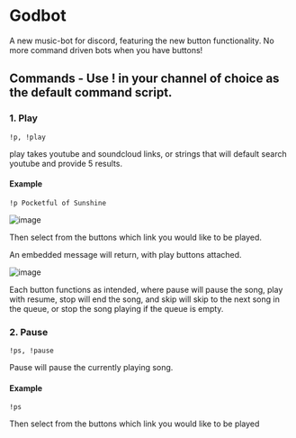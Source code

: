 # Godbot
A new music-bot for discord, featuring the new button functionality. No more command driven bots when you have buttons!

## Commands - Use ! in your channel of choice as the default command script.

### 1. Play
    !p, !play
play takes youtube and soundcloud links, or strings that will default search youtube and provide 5 results.
#### Example
    !p Pocketful of Sunshine

  ![image](https://user-images.githubusercontent.com/61099229/135664846-f43a04ba-bb9e-4e39-8619-8977ee1fc46a.png)
    
Then select from the buttons which link you would like to be played.

An embedded message will return, with play buttons attached.

   ![image](https://user-images.githubusercontent.com/61099229/135665713-9fc4d74d-f408-4f41-87f4-904d158fb0b6.png)
   
Each button functions as intended, where pause will pause the song, play with resume, stop will end the song, and skip will skip to the next song in the queue, or stop the song playing if the queue is empty.


### 2. Pause
    !ps, !pause
Pause will pause the currently playing song.
#### Example
    !ps
    
Then select from the buttons which link you would like to be played
